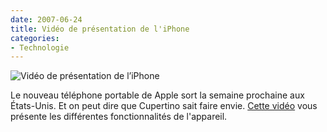 ```yaml
---
date: 2007-06-24
title: Vidéo de présentation de l'iPhone
categories:
- Technologie
---
```

<img src="https://dlgjp9x71cipk.cloudfront.net/2007/06/iphone_presentation.png" alt="Vidéo de présentation de l’iPhone" />

Le nouveau téléphone portable de Apple sort la semaine prochaine aux États-Unis. Et on peut dire que Cupertino sait faire envie. <a href="https://www.apple.com/iphone/usingiphone/guidedtour.html" title="iPhone. A guided Tour">Cette vidéo</a> vous présente les différentes fonctionnalités de l'appareil.
